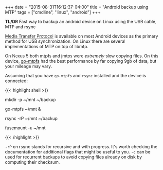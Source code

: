 +++
date = "2015-08-31T16:12:37-04:00"
title = "Android backup using MTP"
tags = ["cmdline", "linux", "android"]
+++

**TL/DR** Fast way to backup an android device on Linux using the USB cable, MTP
and rsync

[Media Transfer Protocol](https://wiki.archlinux.org/index.php/MTP) is available
on most Android devices as the primary method for USB synchronization. On Linux
there are several implementations of MTP on top of libmtp.

<!--more-->

On Nexus 5 both mtpfs and jmtps were *extremely* slow copying files. On this
device, [go-mtpfs](https://github.com/hanwen/go-mtpfs) had the best performance
by far copying 9gb of data, but your mileage may vary.

Assuming that you have `go-mtpfs` and `rsync` installed and the device is
connected:

{{< highlight shell >}}

mkdir -p ~/mnt ~/backup

go-mtpfs ~/mnt &

rsync -rP ~/mnt ~/backup

fusemount -u ~/mnt

{{< /highlight >}}

`-rP` on rsync stands for recursive and with progress. It's worth checking the
documentation for additional flags that might be useful to you. `-c` can be
used for recurrent backups to avoid copying files already on disk by computing
their checksum.
